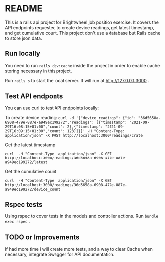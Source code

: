 # README

This is a rails api project for Brightwheel job position exercise. It covers the API endpoints requested to create device readings, get latest timestamp, and get  cumulative  count. This project don't use a database but Rails cache to store json data.


## Run locally

You need to run `rails dev:cache` inside the project in order to enable cache storing necessary in this project.

Run `rails s` to start  the local server. It will run at  http://127.0.0.1:3000 .

## Test API endponts

You can use curl to test API endpoints locally:

To create device reading:
`curl -d '{"device_readings": {"id": "36d5658a-6908-479e-887e-a949ec199272","readings": [{"timestamp": "2021-09-29T16:08:15+01:00","count": 2},{"timestamp": "2021-09-29T16:09:15+01:00","count": 123}]}}' -H "Content-Type: application/json" -X POST http://localhost:3000/readings/crate`

Get the latest timestamp

`curl  -H "Content-Type: application/json" -X GET http://localhost:3000/readings/36d5658a-6908-479e-887e-a949ec199272/latest`


Get the cumulative count

`curl  -H "Content-Type: application/json" -X GET http://localhost:3000/readings/36d5658a-6908-479e-887e-a949ec199272/device_count`


## Rspec tests

Using rspec to cover tests in the models and controller actions. Run `bundle exec rspec` .

## TODO or Improvements

If had more time i will create more tests, and a way to clear Cache when necessary, integrate Swagger for API documentation.
